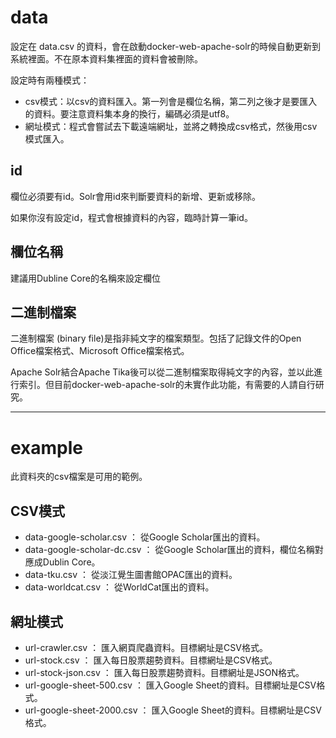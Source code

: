 # data

設定在 data.csv 的資料，會在啟動docker-web-apache-solr的時候自動更新到系統裡面。不在原本資料集裡面的資料會被刪除。

設定時有兩種模式：
- csv模式：以csv的資料匯入。第一列會是欄位名稱，第二列之後才是要匯入的資料。要注意資料集本身的換行，編碼必須是utf8。
- 網址模式：程式會嘗試去下載遠端網址，並將之轉換成csv格式，然後用csv模式匯入。

## id

欄位必須要有id。Solr會用id來判斷要資料的新增、更新或移除。

如果你沒有設定id，程式會根據資料的內容，臨時計算一筆id。

## 欄位名稱

建議用Dubline Core的名稱來設定欄位



## 二進制檔案

二進制檔案 (binary file)是指非純文字的檔案類型。包括了記錄文件的Open Office檔案格式、Microsoft Office檔案格式。

Apache Solr結合Apache Tika後可以從二進制檔案取得純文字的內容，並以此進行索引。但目前docker-web-apache-solr的未實作此功能，有需要的人請自行研究。

----

# example

此資料夾的csv檔案是可用的範例。

## CSV模式

- data-google-scholar.csv ： 從Google Scholar匯出的資料。
- data-google-scholar-dc.csv ： 從Google Scholar匯出的資料，欄位名稱對應成Dublin Core。
- data-tku.csv ： 從淡江覺生圖書館OPAC匯出的資料。
- data-worldcat.csv ： 從WorldCat匯出的資料。

## 網址模式

- url-crawler.csv ： 匯入網頁爬蟲資料。目標網址是CSV格式。
- url-stock.csv ： 匯入每日股票趨勢資料。目標網址是CSV格式。
- url-stock-json.csv ： 匯入每日股票趨勢資料。目標網址是JSON格式。
- url-google-sheet-500.csv ： 匯入Google Sheet的資料。目標網址是CSV格式。
- url-google-sheet-2000.csv ： 匯入Google Sheet的資料。目標網址是CSV格式。
